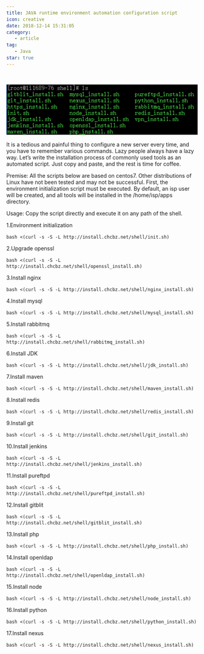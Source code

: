 ```yaml
---
title: JAVA runtime environment automation configuration script
icon: creative
date: 2018-12-14 15:31:05
category:
   - article
tag:
   - Java
star: true
---
```

​

![img](./assets/2018121415/img-20230408001347.png)

It is a tedious and painful thing to configure a new server every time, and you have to remember various commands. Lazy people always have a lazy way. Let’s write the installation process of commonly used tools as an automated script. Just copy and paste, and the rest is time for coffee.

Premise: All the scripts below are based on centos7. Other distributions of Linux have not been tested and may not be successful. First, the environment initialization script must be executed. By default, an isp user will be created, and all tools will be installed in the /home/isp/apps directory.

Usage: Copy the script directly and execute it on any path of the shell.

1.Environment initialization

```shell
bash <(curl -s -S -L http://install.chcbz.net/shell/init.sh)
```

2.Upgrade openssl

```shell
bash <(curl -s -S -L http://install.chcbz.net/shell/openssl_install.sh)
```

3.Install nginx

```shell
bash <(curl -s -S -L http://install.chcbz.net/shell/nginx_install.sh)
```

4.Install mysql

```shell
bash <(curl -s -S -L http://install.chcbz.net/shell/mysql_install.sh)
```

5.Install rabbitmq

```shell
bash <(curl -s -S -L http://install.chcbz.net/shell/rabbitmq_install.sh)
```

6.Install JDK

```shell
bash <(curl -s -S -L http://install.chcbz.net/shell/jdk_install.sh)
```

7.Install maven

```shell
bash <(curl -s -S -L http://install.chcbz.net/shell/maven_install.sh)
```

8.Install redis

```shell
bash <(curl -s -S -L http://install.chcbz.net/shell/redis_install.sh)
```

9.Install git

```shell
bash <(curl -s -S -L http://install.chcbz.net/shell/git_install.sh)
```

10.Install jenkins

```shell
bash <(curl -s -S -L http://install.chcbz.net/shell/jenkins_install.sh)
```

11.Install pureftpd

```shell
bash <(curl -s -S -L http://install.chcbz.net/shell/pureftpd_install.sh)
```

12.Install gitblit

```shell
bash <(curl -s -S -L http://install.chcbz.net/shell/gitblit_install.sh)
```

13.Install php

```shell
bash <(curl -s -S -L http://install.chcbz.net/shell/php_install.sh)
```

14.Install openldap

```shell
bash <(curl -s -S -L http://install.chcbz.net/shell/openldap_install.sh)
```

15.Install node

```shell
bash <(curl -s -S -L http://install.chcbz.net/shell/node_install.sh)
```

16.Install python

```shell
bash <(curl -s -S -L http://install.chcbz.net/shell/python_install.sh)
```

17.Install nexus

```shell
bash <(curl -s -S -L http://install.chcbz.net/shell/nexus_install.sh)
```

